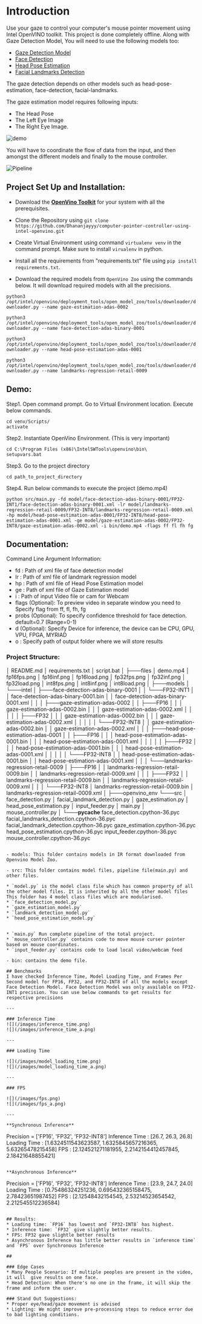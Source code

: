 # Introduction

Use your gaze to control your computer's mouse pointer movement using Intel OpenVINO toolkit. This project is done completely offline. 
Along with Gaze Detection Model, You will need to use the following models too:
* [Gaze Detection Model](https://docs.openvinotoolkit.org/latest/_models_intel_gaze_estimation_adas_0002_description_gaze_estimation_adas_0002.html)
* [Face Detection](https://docs.openvinotoolkit.org/latest/_models_intel_face_detection_adas_binary_0001_description_face_detection_adas_binary_0001.html)
* [Head Pose Estimation](https://docs.openvinotoolkit.org/latest/_models_intel_head_pose_estimation_adas_0001_description_head_pose_estimation_adas_0001.html)
* [Facial Landmarks Detection](https://docs.openvinotoolkit.org/latest/_models_intel_landmarks_regression_retail_0009_description_landmarks_regression_retail_0009.html)

The gaze detection depends on other models such as head-pose-estimation, face-detection, facial-landmarks.

The gaze estimation model requires following inputs:

* The Head Pose
* The Left Eye Image
* The Right Eye Image.

![demo](/bin/output_video.gif)

You will have to coordinate the flow of data from the input, and then amongst the different models and finally to the mouse controller.

![Pipeline](/images/pipeline.png)

## Project Set Up and Installation:

- Download the **[OpenVino Toolkit](https://docs.openvinotoolkit.org/latest/index.html)** for your system with all the prerequisites.

- Clone the Repository using `git clone https://github.com/Dhananjayyy/computer-pointer-controller-using-intel-openvino.git`

- Create Virtual Environment using command `virtualenv venv` in the command prompt. Make sure to install `virualenv` in python.

- Install all the requirements from "requirements.txt" file using `pip install requirements.txt`.

- Download the required models from `OpenVino Zoo` using the commands below.
It will download required models with all the precisions.

`python3 /opt/intel/openvino/deployment_tools/open_model_zoo/tools/downloader/downloader.py --name gaze-estimation-adas-0002`

`python3 /opt/intel/openvino/deployment_tools/open_model_zoo/tools/downloader/downloader.py --name face-detection-adas-binary-0001`  

`python3 /opt/intel/openvino/deployment_tools/open_model_zoo/tools/downloader/downloader.py --name head-pose-estimation-adas-0001`

`python3 /opt/intel/openvino/deployment_tools/open_model_zoo/tools/downloader/downloader.py --name landmarks-regression-retail-0009`


## Demo:

Step1. Open command prompt. Go to Virtual Environment location. Execute below commands.
```
cd venv/Scripts/
activate
```

Step2. Instantiate OpenVino Environment. (This is very important)
```
cd C:\Program Files (x86)\IntelSWTools\openvino\bin\
setupvars.bat
```

Step3. Go to the project directory
```
cd path_to_project_directory
```

Step4. Run below commands to execute the project (demo.mp4)
```
python src/main.py -fd model/face-detection-adas-binary-0001/FP32-INT1/face-detection-adas-binary-0001.xml -lr model/landmarks-regression-retail-0009/FP32-INT8/landmarks-regression-retail-0009.xml -hp model/head-pose-estimation-adas-0001/FP32-INT8/head-pose-estimation-adas-0001.xml -ge model/gaze-estimation-adas-0002/FP32-INT8/gaze-estimation-adas-0002.xml -i bin/demo.mp4 -flags ff fl fh fg
```
## Documentation: 
Command Line Argument Information:
- fd : Path of xml file of face detection model
- lr : Path of xml file of landmark regression model
- hp : Path of xml file of Head Pose Estimation model
- ge : Path of xml file of Gaze Estimation model
- i : Path of input Video file or cam for Webcam
- flags (Optional): To preview video in separate window you need to Specify flag from ff, fl, fh, fg
- probs (Optional): To specify confidence threshold for face detection. default=0.7 (Range=0-1)  
- d (Optional): Specify Device for inference, the device can be CPU, GPU, VPU, FPGA, MYRIAD
- o : Specify path of output folder where we will store results
 
### Project Structure:


│   README.md
│   requirements.txt
│   script.bat
│
├───files
│       demo.mp4
│       fp16fps.png
│       fp16inf.png
│       fp16load.png
│       fp32fps.png
│       fp32inf.png
│       fp32load.png
│       int8fps.png
│       int8inf.png
│       int8load.png
│
├───models
│   └───intel
│       ├───face-detection-adas-binary-0001
│       │   └───FP32-INT1
│       │           face-detection-adas-binary-0001.bin
│       │           face-detection-adas-binary-0001.xml
│       │
│       ├───gaze-estimation-adas-0002
│       │   ├───FP16
│       │   │       gaze-estimation-adas-0002.bin
│       │   │       gaze-estimation-adas-0002.xml
│       │   │
│       │   ├───FP32
│       │   │       gaze-estimation-adas-0002.bin
│       │   │       gaze-estimation-adas-0002.xml
│       │   │
│       │   └───FP32-INT8
│       │           gaze-estimation-adas-0002.bin
│       │           gaze-estimation-adas-0002.xml
│       │
│       ├───head-pose-estimation-adas-0001
│       │   ├───FP16
│       │   │       head-pose-estimation-adas-0001.bin
│       │   │       head-pose-estimation-adas-0001.xml
│       │   │
│       │   ├───FP32
│       │   │       head-pose-estimation-adas-0001.bin
│       │   │       head-pose-estimation-adas-0001.xml
│       │   │
│       │   └───FP32-INT8
│       │           head-pose-estimation-adas-0001.bin
│       │           head-pose-estimation-adas-0001.xml
│       │
│       └───landmarks-regression-retail-0009
│           ├───FP16
│           │       landmarks-regression-retail-0009.bin
│           │       landmarks-regression-retail-0009.xml
│           │
│           ├───FP32
│           │       landmarks-regression-retail-0009.bin
│           │       landmarks-regression-retail-0009.xml
│           │
│           └───FP32-INT8
│                   landmarks-regression-retail-0009.bin
│                   landmarks-regression-retail-0009.xml
│
├───openvino_env
└───src
    │   face_detection.py
    │   facial_landmark_detection.py
    │   gaze_estimation.py
    │   head_pose_estimation.py
    │   input_feeder.py
    │   main.py
    │   mouse_controller.py
    │
    └───__pycache__
            face_detection.cpython-36.pyc
            facial_landmarks_detection.cpython-36.pyc
            facial_landmark_detection.cpython-36.pyc
            gaze_estimation.cpython-36.pyc
            head_pose_estimation.cpython-36.pyc
            input_feeder.cpython-36.pyc
            mouse_controller.cpython-36.pyc
```

- models: This folder contains models in IR format downloaded from Openvino Model Zoo.

- src: This folder contains model files, pipeline file(main.py) and other files.

* `model.py` is the model class file which has common property of all the other model files. It is inherited by all the other model files 
This folder has 4 model class files which are modularised.
* `face_detection_model.py`
* `gaze_estimation_model.py`
* `landmark_detection_model.py`
* `head_pose_estimation_model.py`


* `main.py` Run complete pipeline of the total project.
* `mouse_controller.py` contains code to move mouse curser pointer based on mouse coordinates.
* `input_feeder.py` contains code to load local video/webcam feed

- bin: contains the demo file.

## Benchmarks
I have checked Inference Time, Model Loading Time, and Frames Per Second model for FP16, FP32, and FP32-INT8 of all the models except Face Detection Model. Face Detection Model was only available on FP32-INT1 precision. You can use below commands to get results for respective precisions

---

### Inference Time
![](/images/inference_time.png)
![](/images/inference_time_a.png)

---

### Loading Time

![](/images/model_loading_time.png)
![](/images/model_loading_time_a.png)

---

### FPS

![](/images/fps.png)
![](/images/fps_a.png)

---

**Synchronous Inference**

```
Precision = ['FP16', 'FP32', 'FP32-INT8']
Inference Time : [26.7, 26.3, 26.8]
Loading Time : [1.6324511543623587, 1.6325845657216365, 5.63265478215458]
FPS : [2.124521271181955, 2.2142154412457845, 2.18421648855421]
```

**Asynchronous Inference**

```
Precision = ['FP16', 'FP32', 'FP32-INT8']
Inference Time : [23.9, 24.7, 24.0]
Loading Time : [0.75486324251236, 0.695432365158475, 2.78423651987452]
FPS : [2.12548432154545, 2.53214523654542, 2.212545512236584]
```

## Results:
* Loading time: `FP16` has lowest and `FP32-INT8` has highest.
* Inference time: `FP32` give slightly better results.
* FPS: FP32 gave slightle better results
* Asynchronous Inference has little better results in `inference time` and `FPS` over Synchronous Inference

##

### Edge Cases
* Many People Scenario: If multiple peoples are present in the video, it will  give results on one face.
* Head Detection: When there's no one in the frame, it will skip the frame and inform the user.

### Stand Out Suggestions:
* Proper eye/head/gaze movement is advised 
* Lighting: We might improve pre-processing steps to reduce error due to bad lighting conditions.

